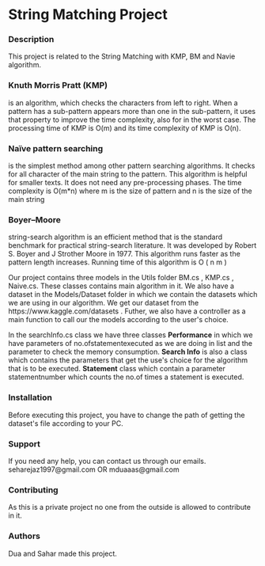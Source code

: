 ﻿<!DOCTYPE html>
<html>
<head>
    <meta charset="utf-8" />
    <h1>String Matching Project</h1>
</head>
<body>
<h3>Description</h3>
<p>This project is related to the String Matching with KMP, BM and Navie algorithm.</p>
<p><h3> Knuth Morris Pratt (KMP)</h3> is an algorithm, which checks the characters from left to right.
When a pattern has a sub-pattern appears more than one in the sub-pattern, 
it uses that property to improve the
time complexity, also for in the worst case. The processing time of KMP is O(m) and 
its time complexity of KMP is O(n).</p>
<p> <h3>Naïve pattern searching</h3>is the simplest method among other pattern searching algorithms. 
It checks for all character of the main string to the pattern.
This algorithm is helpful for smaller texts. It does not need any pre-processing phases.
The time complexity is O(m*n) where m is the size of pattern and n is the size 
of the main string</p>
<p><h3>
Boyer–Moore 
</h3>
 string-search algorithm is an efficient method 
 that is the standard benchmark for practical string-search literature. 
 It was developed by Robert S. Boyer and J Strother Moore in 1977.
 This algorithm runs faster as the pattern length increases.
 Running time of this algorithm is O ( n m )
</p>
<p>Our project contains three models in the Utils folder BM.cs , KMP.cs , Naive.cs. 
These classes contains main algorithm in it. 
We also have a dataset in the Models/Dataset folder in which we contain the datasets 
which we are using in our algorithm. We get our dataset from the https://www.kaggle.com/datasets 
. Futher, we also have a controller as a main function to call our the models according 
to the user's choice. </p>
<p> In the searchInfo.cs class we have three classes <b>Performance</b> in which we 
have parameters of no.ofstatementexecuted as we are doing in list and the parameter to check the memory consumption.
<b>Search Info</b> is also a class which contains the parameters that get the use's choice for the algorithm that is to be executed.
<b>Statement</b> class which contain a parameter statementnumber which counts the no.of times a statement is executed.

</p>
<h3>Installation</h3>
<p>Before executing this project, you have to change the path of getting the dataset's file according to your PC.</p>
<h3>Support</h3>
<p>If you need any help, you can contact us through our emails.
seharejaz1997@gmail.com OR 
mduaaas@gmail.com
</p>
<h3>Contributing</h3>
<p>As this is a private project no one from the outside is allowed to contribute in it.</p>
<h3>Authors</h3>
<p>Dua and Sahar made this project.</p>
</body>
</html>
